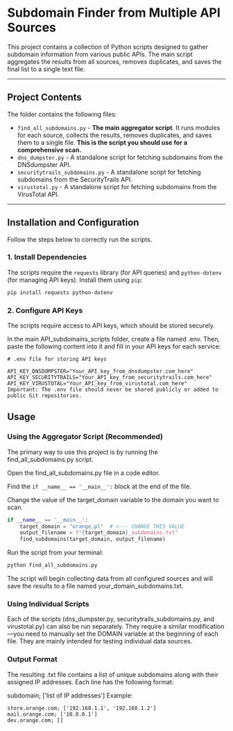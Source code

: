 # Subdomain Finder from Multiple API Sources

This project contains a collection of Python scripts designed to gather subdomain information from various public APIs. The main script aggregates the results from all sources, removes duplicates, and saves the final list to a single text file.

---

## Project Contents

The folder contains the following files:

* `find_all_subdomains.py` - **The main aggregator script**. It runs modules for each source, collects the results, removes duplicates, and saves them to a single file. **This is the script you should use for a comprehensive scan.**
* `dns_dumpster.py` - A standalone script for fetching subdomains from the DNSdumpster API.
* `securitytrails_subdomains.py` - A standalone script for fetching subdomains from the SecurityTrails API.
* `virustotal.py` - A standalone script for fetching subdomains from the VirusTotal API.

---

## Installation and Configuration

Follow the steps below to correctly run the scripts.

### 1. Install Dependencies

The scripts require the `requests` library (for API queries) and `python-dotenv` (for managing API keys). Install them using `pip`:

```bash
pip install requests python-dotenv
```
### 2. Configure API Keys
The scripts require access to API keys, which should be stored securely.

In the main API_subdomains_scripts folder, create a file named .env. Then, paste the following content into it and fill in your API keys for each service:

```
# .env file for storing API keys

API_KEY_DNSDUMPSTER="Your_API_key_from_dnsdumpster.com_here"
API_KEY_SECURITYTRAILS="Your_API_key_from_securitytrails.com_here"
API_KEY_VIRUSTOTAL="Your_API_key_from_virustotal.com_here"
Important: The .env file should never be shared publicly or added to public Git repositories.
```

## Usage

### Using the Aggregator Script (Recommended)
The primary way to use this project is by running the find_all_subdomains.py script.

Open the find_all_subdomains.py file in a code editor.

Find the `if __name__ == '__main__':` block at the end of the file.

Change the value of the target_domain variable to the domain you want to scan.

```Python
if __name__ == '__main__':
    target_domain = "orange.pl"  # <--- CHANGE THIS VALUE
    output_filename = f"{target_domain}_subdomains.txt"
    find_subdomains(target_domain, output_filename)
```

Run the script from your terminal:

```Bash
python find_all_subdomains.py
```

The script will begin collecting data from all configured sources and will save the results to a file named your_domain_subdomains.txt.

### Using Individual Scripts
Each of the scripts (dns_dumpster.py, securitytrails_subdomains.py, and virustotal.py) can also be run separately. They require a similar modification—you need to manually set the DOMAIN variable at the beginning of each file. They are mainly intended for testing individual data sources.

### Output Format
The resulting .txt file contains a list of unique subdomains along with their assigned IP addresses. Each line has the following format:

subdomain; ['list of IP addresses']
Example:
```
store.orange.com; ['192.168.1.1', '192.168.1.2']
mail.orange.com; ['10.0.0.1']
dev.orange.com; []
```
